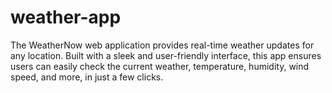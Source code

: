 # weather-app
The WeatherNow web application provides real-time weather updates for any location. Built with a sleek and user-friendly interface, this app ensures users can easily check the current weather, temperature, humidity, wind speed, and more, in just a few clicks. 
